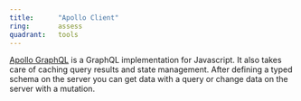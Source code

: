 ```yaml
---
title:      "Apollo Client"
ring:       assess
quadrant:   tools
---
```


[Apollo GraphQL](https://www.apollographql.com/) is a GraphQL implementation for Javascript. It also takes care of caching query results and state management. After defining a typed schema on the server you can get data with a query or change data on the server with a mutation.